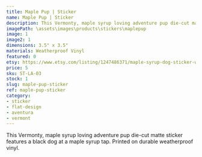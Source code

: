 ```yaml
---
title: Maple Pup | Sticker
name: Maple Pup | Sticker
description: This Vermonty, maple syrup loving adventure pup die-cut matte sticker features a black dog at a maple syrup tap. Printed on durable weatherproof vinyl.
imagePath: \assets\images\products\stickers\maplepup
image: 1
image2: 1
dimensions: 3.5" x 3.5"
materials: Weatherproof Vinyl
featured: 0
etsy: https://www.etsy.com/listing/1247486371/maple-syrup-dog-sticker-weatherproof
price: 5
sku: ST-LA-03
stock: 1
slug: maple-pup-sticker
ref: maple-pup-sticker
category:
- sticker
- flat-design
- aventura
- vermont
---
```

This Vermonty, maple syrup loving adventure pup die-cut matte sticker features a black dog at a maple syrup tap. Printed on durable weatherproof vinyl.